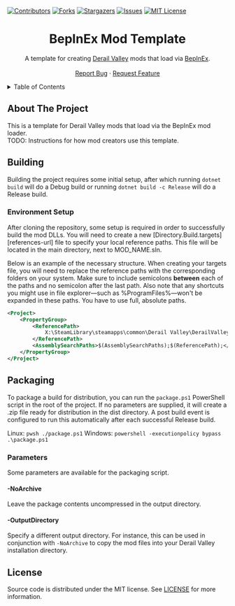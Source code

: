 [![Contributors][contributors-shield]][contributors-url]
[![Forks][forks-shield]][forks-url]
[![Stargazers][stars-shield]][stars-url]
[![Issues][issues-shield]][issues-url]
[![MIT License][license-shield]][license-url]




<!-- PROJECT TITLE -->
<div align="center">
  <h1>BepInEx Mod Template</h1>
  <p>
	A template for creating <a href="http://www.derailvalley.com/">Derail Valley</a> mods that load via <a href="https://docs.bepinex.dev/articles/index.html">BepInEx</a>.
	<br />
	<br />
	<a href="https://github.com/fauxnik/dv-smooth-camera/issues">Report Bug</a>
	·
	<a href="https://github.com/fauxnik/dv-smooth-camera/issues">Request Feature</a>
  </p>
</div>




<!-- TABLE OF CONTENTS -->
<details>
  <summary>Table of Contents</summary>
  <ol>
	<li><a href="#about-the-project">About The Project</a></li>
	<li><a href="#building">Building</a></li>
	<li><a href="#packaging">Packaging</a></li>
	<li><a href="#license">License</a></li>
  </ol>
</details>



<!-- ABOUT THE PROJECT -->

## About The Project

This is a template for Derail Valley mods that load via the BepInEx mod loader.  
TODO: Instructions for how mod creators use this template.




<!-- BUILDING -->

## Building

Building the project requires some initial setup, after which running `dotnet build` will do a Debug build or running `dotnet build -c Release` will do a Release build.

### Environment Setup

After cloning the repository, some setup is required in order to successfully build the mod DLLs. You will need to create a new [Directory.Build.targets][references-url] file to specify your local reference paths. This file will be located in the main directory, next to MOD_NAME.sln.

Below is an example of the necessary structure. When creating your targets file, you will need to replace the reference paths with the corresponding folders on your system. Make sure to include semicolons **between** each of the paths and no semicolon after the last path. Also note that any shortcuts you might use in file explorer—such as %ProgramFiles%—won't be expanded in these paths. You have to use full, absolute paths.
```xml
<Project>
	<PropertyGroup>
		<ReferencePath>
			X:\SteamLibrary\steamapps\common\Derail Valley\DerailValley_Data\Managed\
		</ReferencePath>
		<AssemblySearchPaths>$(AssemblySearchPaths);$(ReferencePath);</AssemblySearchPaths>
	</PropertyGroup>
</Project>
```




<!-- PACKAGING -->

## Packaging

To package a build for distribution, you can run the `package.ps1` PowerShell script in the root of the project. If no parameters are supplied, it will create a .zip file ready for distribution in the dist directory. A post build event is configured to run this automatically after each successful Release build.

Linux: `pwsh ./package.ps1`
Windows: `powershell -executionpolicy bypass .\package.ps1`


### Parameters

Some parameters are available for the packaging script.

#### -NoArchive

Leave the package contents uncompressed in the output directory.

#### -OutputDirectory

Specify a different output directory.
For instance, this can be used in conjunction with `-NoArchive` to copy the mod files into your Derail Valley installation directory.




<!-- LICENSE -->

## License

Source code is distributed under the MIT license.
See [LICENSE][license-url] for more information.




<!-- MARKDOWN LINKS & IMAGES -->
<!-- https://www.markdownguide.org/basic-syntax/#reference-style-links -->

[contributors-shield]: https://img.shields.io/github/contributors/derail-valley-modding/template-bpx.svg?style=for-the-badge
[contributors-url]: https://github.com/derail-valley-modding/template-bpx/graphs/contributors
[forks-shield]: https://img.shields.io/github/forks/derail-valley-modding/template-bpx.svg?style=for-the-badge
[forks-url]: https://github.com/derail-valley-modding/template-bpx/network/members
[stars-shield]: https://img.shields.io/github/stars/derail-valley-modding/template-bpx.svg?style=for-the-badge
[stars-url]: https://github.com/derail-valley-modding/template-bpx/stargazers
[issues-shield]: https://img.shields.io/github/issues/derail-valley-modding/template-bpx.svg?style=for-the-badge
[issues-url]: https://github.com/derail-valley-modding/template-bpx/issues
[license-shield]: https://img.shields.io/github/license/derail-valley-modding/template-bpx.svg?style=for-the-badge
[license-url]: https://github.com/derail-valley-modding/template-bpx/blob/master/LICENSE
